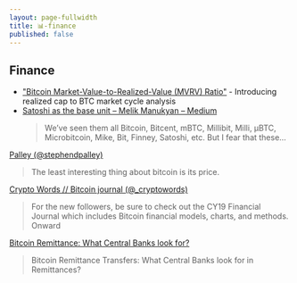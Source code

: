 ```yaml
---
layout: page-fullwidth
title: 📊-finance
published: false
---
```


## Finance

* ["Bitcoin Market-Value-to-Realized-Value (MVRV) Ratio"](https://medium.com/@kenoshaking/bitcoin-market-value-to-realized-value-mvrv-ratio-3ebc914dbaee) - Introducing realized cap to BTC market cycle analysis
* [Satoshi as the base unit – Melik Manukyan – Medium](https://medium.com/@melik_87377/satoshi-as-the-base-unit-561e8934b2ee)
  >We’ve seen them all Bitcoin, Bitcent, mBTC, Millibit, Milli, µBTC, Microbitcoin, Mike, Bit, Finney, Satoshi, etc. But I fear that these…

[Palley (@stephendpalley)](https://twitter.com/stephendpalley/status/1074331026736975872)
  > The least interesting thing about bitcoin is its price.

[Crypto Words // Bitcoin journal (@_cryptowords)](https://twitter.com/_cryptowords/status/1160964528676495360?s=12)
  > For the new followers, be sure to check out the CY19 Financial Journal which includes Bitcoin financial models, charts, and methods. Onward


[Bitcoin Remittance: What Central Banks look for?](https://faisalkhan.com/2015/07/17/bitcoin-remittance-transfers-what-central-banks-look-for-in-remittances/)
  > Bitcoin Remittance Transfers: What Central Banks look for in Remittances?
